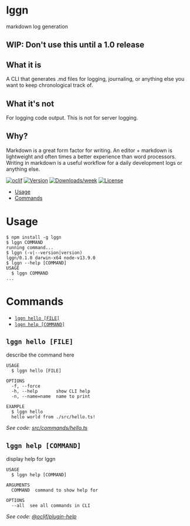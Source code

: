 lggn
====

markdown log generation

## **WIP: Don't use this until a 1.0 release**

## What it is

A CLI that generates .md files for logging, journaling, or anything else you want to keep chronological track of.

## What it's not

For logging code output. This is not for server logging.

## Why?

Markdown is a great form factor for writing. An editor + markdown is lightweight and often times a better experience than word processors. Writing in markdown is a useful workflow for a daily development logs or anything else.


[![oclif](https://img.shields.io/badge/cli-oclif-brightgreen.svg)](https://oclif.io)
[![Version](https://img.shields.io/npm/v/lggn.svg)](https://npmjs.org/package/lggn)
[![Downloads/week](https://img.shields.io/npm/dw/lggn.svg)](https://npmjs.org/package/lggn)
[![License](https://img.shields.io/npm/l/lggn.svg)](https://github.com/derFBeste/lggn/blob/master/package.json)

<!-- toc -->
* [Usage](#usage)
* [Commands](#commands)
<!-- tocstop -->
# Usage
<!-- usage -->
```sh-session
$ npm install -g lggn
$ lggn COMMAND
running command...
$ lggn (-v|--version|version)
lggn/0.1.0 darwin-x64 node-v13.9.0
$ lggn --help [COMMAND]
USAGE
  $ lggn COMMAND
...
```
<!-- usagestop -->
# Commands
<!-- commands -->
* [`lggn hello [FILE]`](#lggn-hello-file)
* [`lggn help [COMMAND]`](#lggn-help-command)

## `lggn hello [FILE]`

describe the command here

```
USAGE
  $ lggn hello [FILE]

OPTIONS
  -f, --force
  -h, --help       show CLI help
  -n, --name=name  name to print

EXAMPLE
  $ lggn hello
  hello world from ./src/hello.ts!
```

_See code: [src/commands/hello.ts](https://github.com/derFBeste/lggn/blob/v0.1.0/src/commands/hello.ts)_

## `lggn help [COMMAND]`

display help for lggn

```
USAGE
  $ lggn help [COMMAND]

ARGUMENTS
  COMMAND  command to show help for

OPTIONS
  --all  see all commands in CLI
```

_See code: [@oclif/plugin-help](https://github.com/oclif/plugin-help/blob/v2.2.3/src/commands/help.ts)_
<!-- commandsstop -->
